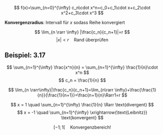 $$
f(x)=\sum_{n=0}^{\infty} c_n\cdot x^n=c_0+c_1\cdot x+c_2\cdot x^2+c_3\cdot x^3
$$

**Konvergenzradius**: Intervall für $x$ sodass Reihe konvergiert

$$
\lim_{n \rarr \infty} |\frac{c_n}{c_n+1}|=r
$$
$$
|x| < r \quad \text{Rand überprüfen}
$$

## Beispiel: 3.17

$$
\sum_{n=1}^{\infty} \frac{x^n}{n} = \sum_{n=1}^{\infty} \frac{1}{n}\cdot x^n
$$
$$
c_n = \frac{1}{n}
$$

$$
\lim_{n \rarr\infty}|\frac{c_n}{c_n+1}=\lim_{n\rarr \infty}+\frac{\frac{1}{n}}{\frac{1}{n+1}}=\frac{n+1}{n}\Rarr1=r
$$

$$
x = 1 \quad \sum_{n=1}^{\infty} \frac{1}{n} \Rarr \text{divergent}
$$
$$
x = -1 \quad \sum_{n=1}^{\infty} \xrightarrow{\text{Leibnitz}} \text{konvergent}
$$

$$
[-1;1[ \quad \text{Konvergenzbereich!}
$$